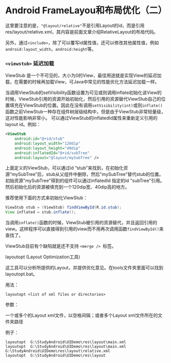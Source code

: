 # Android FrameLayou和布局优化（二）

这里要注意的是，`"@layout/relative"`不是引用Layout的id，而是引用res/layout/relative.xml，其内容是前面文章介绍RelativeLayout的布局代码。

另外，通过`<include>`，除了可以覆写id属性值，还可以修改其他属性值，例如`android:layout_width`，`android:height`等。

### `<viewstub>` 延迟加载

ViewStub 是一个不可见的，大小为0的View，最佳用途就是实现View的延迟加载，在需要的时候再加载View，可Java中常见的性能优化方法延迟加载一样。

当调用ViewStub的setVisibility函数设置为可见或则调用inflate初始化该View的时候，ViewStub引用的资源开始初始化，然后引用的资源替代ViewStub自己的位置填充在ViewStub的位置。因此在没有调用`setVisibility(int)`或则`inflate()`函数之前ViewStub一种存在组件树层级结构中，但是由于ViewStub非常轻量级，这对性能影响非常小。 可以通过ViewStub的inflatedId属性来重新定义引用的layout id。例如：
```xml
<ViewStub
    android:id="@+id/stub"
    android:layout_width="120dip"
    android:layout_height="40dip"
    android:inflatedId="@+id/subTree"
    android:layout="@layout/mySubTree" />
```
上面定义的ViewStub，可以通过id “stub”来找到，在初始化资源“mySubTree”后，stub从父组件中删除，然后"mySubTree"替代stub的位置。初始资源"mySubTree"得到的组件可以通过inflatedId 指定的id "subTree"引用。 然后初始化后的资源被填充到一个120dip宽、40dip高的地方。

推荐使用下面的方式来初始化ViewStub：
```java
ViewStub stub = (ViewStub) findViewById(R.id.stub); 
View inflated = stub.inflate();
```
当调用`inflate()`函数的时候，ViewStub被引用的资源替代，并且返回引用的view。这样程序可以直接得到引用的view而不用再次调用函数`findViewById()`来查找了。

ViewStub目前有个缺陷就是还不支持 `<merge /> `标签。

layoutopt (Layout Optimization工具)

这工具可以分析所提供的Layout，并提供优化意见。在tools文件夹里面可以找到layoutopt.bat。

用法：
```
layoutopt <list of xml files or directories>
```
参数：

一个或多个的Layout xml文件，以空格间隔；或者多个Layout xml文件所在的文件夹路径

例子：
```
layoutopt  G:\StudyAndroid\UIDemo\res\layout\main.xml
layoutopt  G:\StudyAndroid\UIDemo\res\layout\main.xml G:\StudyAndroid\UIDemo\res\layout\relative.xml
layoutopt  G:\StudyAndroid\UIDemo\res\layout
```
